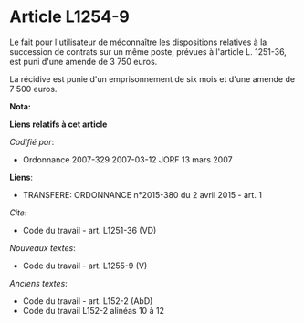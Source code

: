# Article L1254-9

Le fait pour l'utilisateur de méconnaître les dispositions relatives à la succession de contrats sur un même poste, prévues à
l'article L. 1251-36, est puni d'une amende de 3 750 euros.

La récidive est punie d'un emprisonnement de six mois et d'une amende de 7 500 euros.

**Nota:**



**Liens relatifs à cet article**

_Codifié par_:

  - Ordonnance 2007-329 2007-03-12 JORF 13 mars 2007

**Liens**:

  - TRANSFERE: ORDONNANCE n°2015-380 du 2 avril 2015 - art. 1

_Cite_:

  - Code du travail - art. L1251-36 (VD)

_Nouveaux textes_:

  - Code du travail - art. L1255-9 (V)

_Anciens textes_:

  - Code du travail - art. L152-2 (AbD)
  - Code du travail L152-2 alinéas 10 à 12
